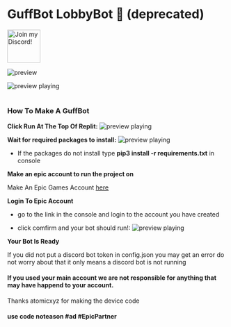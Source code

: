 
# GuffBot LobbyBot 🎉 (deprecated)

<a target="_blank" href="discord.gg/EGyDJhrXw7" title="Join our Discord!">
<img draggable="false" src="https://discordapp.com/api/guilds/849653185383759922/widget.png?style=banner2" height="76px" draggable="false" alt="Join my Discord!">
</a>


![preview](https://cdn.noteason.repl.co/images/popout.png)

![preview playing](https://cdn.noteason.repl.co/images/discord.png)

#
### How To Make A GuffBot

**Click Run At The Top Of Replit:**
![preview playing](https://cdn.noteason.repl.co/images/run.png)

**Wait for required packages to install:**
![preview playing](https://cdn.noteason.repl.co/images/install.png)

* If the packages do not install type **pip3 install -r requirements.txt** in console

**Make an epic account to run the project on**

Make An Epic Games Account  [here](https://www.epicgames.com/id/logout?redirectUrl=https%3A//www.epicgames.com/id/login)

**Login To Epic Account**

* go to the link in the console and login to the account you have created

* click comfirm and your bot should run!:
![preview playing](https://cdn.discordapp.com/attachments/833103981345243137/850622404169564160/Screen_Shot_2021-06-05_at_2.29.41_AM.png)

**Your Bot Is Ready**

If you did not put a discord bot token in config.json you may get an error do not worry about that it only means a discord bot is not running



#### If you used your main account we are not responsible for anything that may have happend to your account.

Thanks atomicxyz for making the device code

#### use code noteason #ad #EpicPartner


